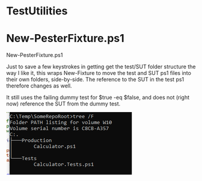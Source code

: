 # TestUtilities

# New-PesterFixture.ps1
New-PesterFixture.ps1

Just to save a few keystrokes in getting get the test/SUT folder structure the way I like it, this wraps New-Fixture to move the test and SUT ps1 files into their own folders, side-by-side. The reference to the SUT in the test ps1 therefore changes as well.

It still uses the failing dummy test for $true -eq $false, and does not (right now) reference the SUT from the dummy test.

![](./assets/images/NewFixtureTree01.PNG)

